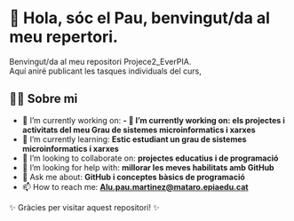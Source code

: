 # 👋 Hola, sóc el Pau, benvingut/da al meu repertori. 

Benvingut/da al meu repositori Projece2_EverPIA.  
Aquí aniré publicant les tasques individuals del curs,

## 🙋‍♂️ Sobre mi

- 🔭 I’m currently working on: **- 🔭 I’m currently working on: els projectes i activitats del meu Grau de sistemes microinformatics i xarxes**
- 🌱 I’m currently learning: **Estic estudiant un grau de sistemes microinformatics i xarxes**
- 👯 I’m looking to collaborate on: **projectes educatius i de programació**
- 🤔 I’m looking for help with: **millorar les meves habilitats amb GitHub**
- 💬 Ask me about: **GitHub i conceptes bàsics de programació**
- 📫 How to reach me: **Alu.pau.martinez@mataro.epiaedu.cat**
  

✨ Gràcies per visitar aquest repositori! ✨
